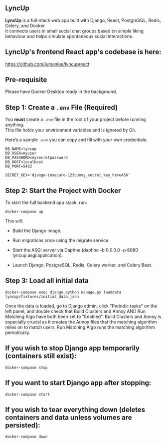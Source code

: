 ## LyncUp

**LyncUp** is a full-stack web app built with Django, React, PostgreSQL, Redis, Celery, and Docker.  
It connects users in small social chat groups based on simple liking behaviour and helps simulate spontaneous social interactions.


## LyncUp's frontend React app's codebase is here: 
https://github.com/jumanlee/lyncupreact

## Pre-requisite
Please have Docker Desktop ready in the background.

## Step 1: Create a `.env` File (Required)

You **must** create a `.env` file in the root of your project before running anything.  
This file holds your environment variables and is ignored by Git.

Here’s a sample `.env` you can copy and fill with your own credentials:

```env
DB_NAME=lyncup
DB_USER=myuser
DB_PASSWORD=mysecretpassword
DB_HOST=localhost
DB_PORT=5432

SECRET_KEY='django-insecure-123dummy_secret_key_here456'
```

## Step 2: Start the Project with Docker

To start the full backend app stack, run:
```
docker-compose up
```
This will:

- Build the Django image.

- Run migrations once using the migrate service.

- Start the ASGI server via Daphne (daphne -b 0.0.0.0 -p 8080 lyncup.asgi:application).

- Launch Django, PostgreSQL, Redis, Celery worker, and Celery Beat.

## Step 3: Load all initial data
```
docker-compose exec django python manage.py loaddata lyncup/fixtures/initial_data.json
```
Once the data is loaded, go to Django admin, click "Periodic tasks" on the left panel, and double check that Build Clusters and Annoy AND Run Matching Algo have both been set to "Enabled". Build Clusters and Annoy is especially crucial as it creates the Annoy files that the matching algorithm relies on to match users. Run Matching Algo runs the matching algorithm periodically.

## If you wish to stop Django app temporarily (containers still exist):
```
docker-compose stop
```

## If you want to start Django app after stopping:
```
docker-compose start
```
## If you wish to tear everything down (deletes containers and data unless volumes are persisted):
```
docker-compose down
```

